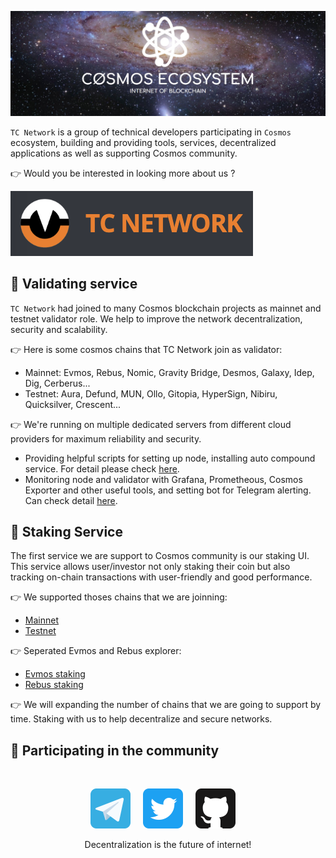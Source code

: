 [![tcnetwork github banner](/profile/static/tcnetwork-banner.png)](https://tcnetwork.io)

`TC Network` is a group of technical developers participating in `Cosmos` ecosystem, building and providing tools, services, decentralized applications as well as supporting Cosmos community.

👉 Would you be interested in looking more about us ?

<p><a href="https://tcnetwork.io"><img src="/profile/static/tcnetwork-link.png" /></a></p>

## 🔧 Validating service

`TC Network` had joined to many Cosmos blockchain projects as mainnet and testnet validator role. We help to improve the network decentralization, security and scalability.

👉 Here is some cosmos chains that TC Network join as validator:

- Mainnet: Evmos, Rebus, Nomic, Gravity Bridge, Desmos, Galaxy, Idep, Dig, Cerberus...
- Testnet: Aura, Defund, MUN, Ollo, Gitopia, HyperSign, Nibiru, Quicksilver, Crescent...

👉 We're running on multiple dedicated servers from different cloud providers for maximum reliability and security.

- Providing helpful scripts for setting up node, installing auto compound service. For detail please check [here](https://github.com/tcnetworkio/validator.tcnetwork.io).
- Monitoring node and validator with Grafana, Prometheous, Cosmos Exporter and other useful tools, and setting bot for Telegram alerting. Can check detail [here](https://github.com/tcnetworkio/monitor.tcnetwork.io).

## 🎁 Staking Service

The first service we are support to Cosmos community is our staking UI. This service allows user/investor not only staking their coin but also tracking on-chain transactions with user-friendly and good performance.

👉 We supported thoses chains that we are joinning:

- [Mainnet](https://explorer.tcnetwork.io)
- [Testnet](https://testnet.explorer.tcnetwork.io)

👉 Seperated Evmos and Rebus explorer:

- [Evmos staking](https://evmos.tcnetwork.io)
- [Rebus staking](https://rebus.tcnetwork.io)

👉 We will expanding the number of chains that we are going to support by time. Staking with us to help decentralize and secure networks.

## 💁 Participating in the community

<br/>

<p align="center">
  <a href="https://t.me/tcnetworkio" alt="Cosmos Network"><img src="/profile/static/telegram.svg" width="64" /></a>
  &nbsp; &nbsp;
  <a href="https://twitter.com/tcnetworkio"><img src="/profile/static/twitter.svg" width="64" /></a>
  &nbsp; &nbsp;
  <a href="https://github.com/tcnetworkio"><img src="/profile/static/github.svg" width="64" /></a>
  &nbsp; &nbsp;
</p>

<p align="center">Decentralization is the future of internet!</p>
